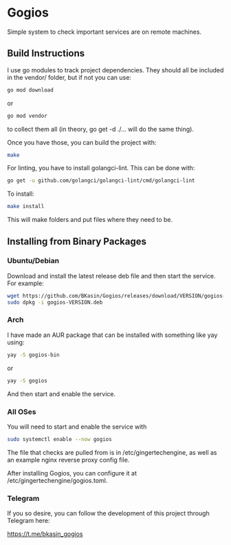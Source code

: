 # Gogios

Simple system to check important services are on remote machines.

## Build Instructions

I use go modules to track project dependencies. They should all be included in the vendor/ folder, but if not
you can use:

```bash
go mod download
```

or

```bash
go mod vendor
```

to collect them all (in theory, go get -d ./... will do the same thing).

Once you have those, you can build the project with:

```bash
make
```

For linting, you have to install golangci-lint. This can be done with:

```bash
go get -u github.com/golangci/golangci-lint/cmd/golangci-lint
```

To install:

```bash
make install
```

This will make folders and put files where they need to be.

## Installing from Binary Packages

### Ubuntu/Debian

Download and install the latest release deb file and then start the service. For example:

```bash
wget https://github.com/BKasin/Gogios/releases/download/VERSION/gogios-VERSION.deb
sudo dpkg -i gogios-VERSION.deb
```

### Arch

I have made an AUR package that can be installed with something like yay using:

```bash
yay -S gogios-bin
```

or

```bash
yay -S gogios
```

And then start and enable the service.

### All OSes

You will need to start and enable the service with

```bash
sudo systemctl enable --now gogios
```

The file that checks are pulled from is in /etc/gingertechengine, as well as an example nginx reverse proxy config file.

After installing Gogios, you can configure it at /etc/gingertechengine/gogios.toml.

### Telegram

If you so desire, you can follow the development of this project through Telegram here:

<https://t.me/bkasin_gogios>
